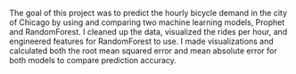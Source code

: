 The goal of this project was to predict the hourly bicycle demand in the city of Chicago by using and comparing two machine learning models, Prophet and RandomForest. 
I cleaned up the data, visualized the rides per hour, and engineered features for RandomForest to use. I made visualizations and calculated both the root mean squared error 
and mean absolute error for both models to compare prediction accuracy.

